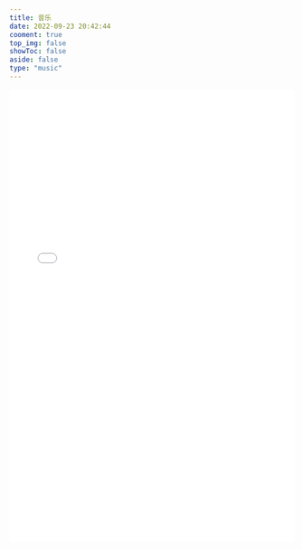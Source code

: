 ```yaml
---
title: 音乐
date: 2022-09-23 20:42:44
cooment: true
top_img: false
showToc: false
aside: false
type: "music"
---
```




<iframe frameborder="no" border="0" marginwidth="0" marginheight="0" width=100% height=800 src="//music.163.com/outchain/player?type=0&id=7650346104&auto=1&height=430"></iframe>
